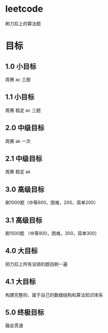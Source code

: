 # leetcode
刷力扣上的算法题

# 目标

## 1.0 小目标

周赛 ac 三题

## 1.1 小目标

周赛 稳定 ac 三题

## 2.0 中级目标

周赛 ak 一次

## 2.1 中级目标

周赛 稳定 ak

## 3.0 高级目标

刷1000题（中等600，困难，200，简单200）

## 3.1 高级目标

刷1500题 （中等900，困难，300，简单300）

## 4.0 大目标

把力扣上所有没锁的题目刷一遍

## 4.1 大目标

构建完整的、属于自己的数据结构和算法知识体系

## 5.0 终极目标

融会贯通
